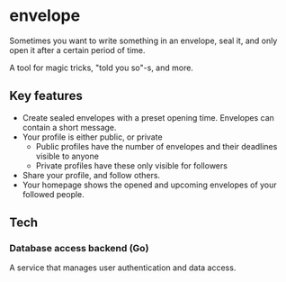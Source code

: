 # envelope

Sometimes you want to write something in an envelope, seal it, and only open it after a certain period of time.

A tool for magic tricks, "told you so"-s, and more.

## Key features
- Create sealed envelopes with a preset opening time. Envelopes can contain a short message.
- Your profile is either public, or private
    - Public profiles have the number of envelopes and their deadlines visible to anyone
    - Private profiles have these only visible for followers
- Share your profile, and follow others.
- Your homepage shows the opened and upcoming envelopes of your followed people.

## Tech
### Database access backend (Go)
A service that manages user authentication and data access.
